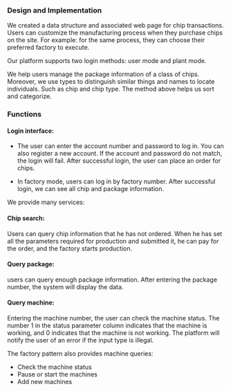 ### Design and Implementation
We created a data structure and associated web page for chip transactions.
Users can customize the manufacturing process when they purchase chips on the site. For example: for the same process, they can choose their preferred factory to execute.

Our platform supports two login methods: user mode and plant mode.

We help users manage the package information of a class of chips. Moreover, we use types to distinguish similar things and names to locate individuals. Such as chip and chip type. The method above helps us sort and categorize.

### Functions
#### Login interface:
- The user can enter the account number and password to log in. You can also register a new account. If the account and password do not match, the login will fail. After successful login, the user can place an order for chips.

- In factory mode, users can log in by factory number. After successful login, we can see all chip and package information.

We provide many services:

#### Chip search: 
Users can query chip information that he has not ordered. When he has set all the parameters required for production and submitted it, he can pay for the order, and the factory starts production.

#### Query package: 
users can query enough package information. After entering the package number, the system will display the data.

#### Query machine: 
Entering the machine number, the user can check the machine status. The number 1 in the status parameter column indicates that the machine is working, and 0 indicates that the machine is not working.
The platform will notify the user of an error if the input type is illegal.

The factory pattern also provides machine queries: 
- Check the machine status
- Pause or start the machines
- Add new machines
